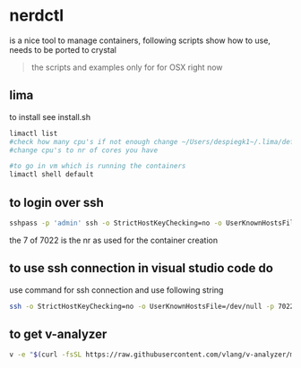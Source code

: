 # nerdctl

is a nice tool to manage containers, following scripts show how to use, needs to be ported to crystal

> the scripts and examples only for for OSX right now

## lima

to install see install.sh

```bash
limactl list
#check how many cpu's if not enough change ~/Users/despiegk1~/.lima/default/lima.yaml
#change cpu's to nr of cores you have

#to go in vm which is running the containers
limactl shell default

```

## to login over ssh

```bash
sshpass -p 'admin' ssh -o StrictHostKeyChecking=no -o UserKnownHostsFile=/dev/null -p 7022 root@127.0.0.1 -A
```

the 7 of 7022 is the nr as used for the container creation

## to use ssh connection in visual studio code do

use command for ssh connection and use following string

```bash
ssh -o StrictHostKeyChecking=no -o UserKnownHostsFile=/dev/null -p 7022 root@127.0.0.1 -A
```

## to get v-analyzer

```bash
v -e "$(curl -fsSL https://raw.githubusercontent.com/vlang/v-analyzer/main/install.vsh)"
```